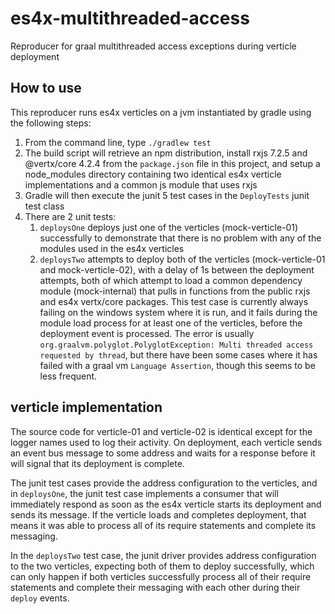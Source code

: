 # es4x-multithreaded-access
Reproducer for graal multithreaded access exceptions during verticle deployment

## How to use
This reproducer runs es4x verticles on a jvm instantiated by gradle using the following steps:
1. From the command line, type `./gradlew test`
2. The build script will retrieve an npm distribution, install rxjs 7.2.5 and @vertx/core 4.2.4 from the `package.json` file in this project, and setup a node_modules directory containing two identical es4x verticle implementations and a common js module that uses rxjs 
3. Gradle will then execute the junit 5 test cases in the `DeployTests` junit test class
4. There are 2 unit tests:
   1. `deploysOne` deploys just one of the verticles (mock-verticle-01) successfully to demonstrate that there is no problem with any of the modules used in the es4x verticles
   2. `deploysTwo` attempts to deploy both of the verticles (mock-verticle-01 and mock-verticle-02), with a delay of 1s between the deployment attempts, both of which attempt to load a common dependency module (mock-internal) that pulls in functions from the public rxjs and es4x vertx/core packages. This test case is currently always failing on the windows system where it is run, and it fails during the module load process for at least one of the verticles, before the deployment event is processed. The error is usually `org.graalvm.polyglot.PolyglotException: Multi threaded access requested by thread`, but there have been some cases where it has failed with a graal vm `Language Assertion`, though this seems to be less frequent.

## verticle implementation
The source code for verticle-01 and verticle-02 is identical except for the logger names used to log their activity. On deployment, each verticle sends an event bus message to some address and waits for a response before it will signal that its deployment is complete.

The junit test cases provide the address configuration to the verticles, and in `deploysOne`, the junit test case implements a consumer that will immediately respond as soon as the es4x verticle starts its deployment and sends its message. If the verticle loads and completes deployment, that means it was able to process all of its require statements and complete its messaging.

In the `deploysTwo` test case, the junit driver provides address configuration to the two verticles, expecting both of them to deploy successfully, which can only happen if both verticles successfully process all of their require statements and complete their messaging with each other during their `deploy` events.
